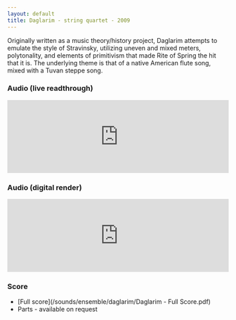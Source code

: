 ```yaml
---
layout: default
title: Daglarim - string quartet - 2009
---
```


Originally written as a music theory/history project, Daglarim attempts to emulate the style of Stravinsky, utilizing uneven and mixed meters, polytonality, and elements of primitivism that made Rite of Spring the hit that it is. The underlying theme is that of a native American flute song, mixed with a Tuvan steppe song.

### Audio (live readthrough)

<iframe width="100%" height="166" scrolling="no" frameborder="no" src="https://w.soundcloud.com/player/?url=https%3A//api.soundcloud.com/tracks/307259593&amp;color=ff5500&amp;auto_play=false&amp;hide_related=false&amp;show_comments=true&amp;show_user=true&amp;show_reposts=false"></iframe>

### Audio (digital render)

<iframe width="100%" height="166" scrolling="no" frameborder="no" src="https://w.soundcloud.com/player/?url=https%3A//api.soundcloud.com/tracks/307285675&amp;color=ff5500&amp;auto_play=false&amp;hide_related=false&amp;show_comments=true&amp;show_user=true&amp;show_reposts=false"></iframe>

### Score

* [Full score](/sounds/ensemble/daglarim/Daglarim - Full Score.pdf)
* Parts - available on request
